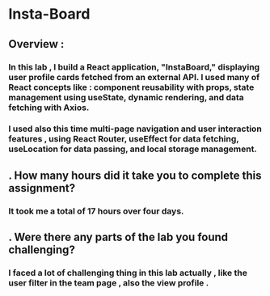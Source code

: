 # Insta-Board

## Overview :

### In this lab , I build a React application, "InstaBoard," displaying user profile cards fetched from an external API. I used many of React concepts like : component reusability with props, state management using useState, dynamic rendering, and data fetching with Axios.
### I used also this time multi-page navigation and user interaction features , using React Router, useEffect for data fetching, useLocation for data passing, and local storage management.

## . How many hours did it take you to complete this assignment?

### It took me a total of 17 hours over four days.

## . Were there any parts of the lab you found challenging?

### I faced a lot of challenging thing in this lab actually , like the user filter in the team page , also the view profile .